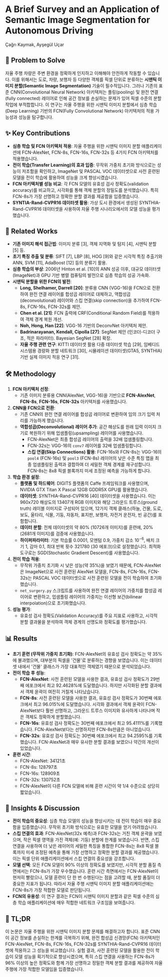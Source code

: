 # A Brief Survey and an Application of Semantic Image Segmentation for Autonomous Driving

Çağrı Kaymak, Ayşegül Uçar

## 🧩 Problem to Solve

자율 주행 차량은 주변 환경을 정확하게 인지하고 이해해야 안전하게 작동할 수 있습니다. 이를 위해서는 도로, 차량, 보행자 등 다양한 객체를 픽셀 단위로 분류하는 **시맨틱 이미지 분할(Semantic Image Segmentation)** 기술이 필수적입니다. 그러나 기존의 표준 CNN(Convolutional Neural Network) 아키텍처는 풀링(pooling) 및 완전 연결(fully connected) 레이어로 인해 공간 정보를 손실하는 문제가 있어 픽셀 수준의 분할 작업에 부적합합니다. 이 연구는 자율 주행을 위한 시맨틱 이미지 분할에서 심층 학습(Deep Learning) 기반의 FCN(Fully Convolutional Network) 아키텍처의 적용 가능성과 성능을 탐구합니다.

## ✨ Key Contributions

- **심층 학습 및 FCN 아키텍처 적용**: 자율 주행을 위한 시맨틱 이미지 분할 애플리케이션에 FCN-AlexNet, FCN-8s, FCN-16s, FCN-32s 등 4가지 FCN 아키텍처를 적용했습니다.
- **전이 학습(Transfer Learning)의 효과 입증**: 무작위 가중치 초기화 방식으로는 성능이 저조함을 확인하고, ImageNet 및 PASCAL VOC 데이터셋으로 사전 훈련된 모델을 전이 학습에 활용하여 성능을 크게 향상시켰습니다.
- **FCN 아키텍처별 성능 비교**: 각 FCN 모델의 유효성 검사 정확도(validation accuracy)를 비교하고, 시각화를 통해 객체 분할의 정밀도를 분석했습니다. 특히 FCN-8s가 가장 선명하고 정확한 분할 결과를 제공함을 입증했습니다.
- **SYNTIA-Rand-CVPR16 데이터셋 활용**: 가상 도시 환경에서 생성된 SYNTHIA-Rand-CVPR16 데이터셋을 사용하여 자율 주행 시나리오에서의 모델 성능을 평가했습니다.

## 📎 Related Works

- **기존 이미지 해석 접근법**: 이미지 분류 [3], 객체 지역화 및 탐지 [4], 시맨틱 분할 [5] 등.
- **초기 특징 추출 및 분류**: SIFT [7], LBP [8], HOG [9]와 같은 시각적 특징 추출기와 ANN, SVM [11], AdaBoost [12] 등의 분류기 활용.
- **심층 학습의 부상**: 2006년 Hinton et al. [10]의 ANN 성공 이후, 대규모 데이터셋(ImageNet)과 GPU 기반 병렬 컴퓨팅의 발전으로 심층 학습의 성공 가속화.
- **시맨틱 분할을 위한 FCN의 발전**:
  - **Long, Shelhamer, Darrell [20]**: 분류용 CNN (VGG-16)을 FCN으로 전환하여 완전 연결 레이어를 합성곱 레이어로 대체하고, 역합성곱(deconvolutional) 레이어와 스킵 연결(skip connection)을 추가하여 FCN-8s, FCN-16s, FCN-32s를 제안.
  - **Chen et al. [21]**: FCN 출력에 CRF(Conditional Random Field)를 적용하여 객체 경계 복원 개선.
  - **Noh, Hong, Han [22]**: VGG-16 기반의 DeconvNet 아키텍처 제안.
  - **Badrinarayanan, Kendall, Cipolla [27]**: SegNet 제안 (인코더-디코더 구조, 적은 파라미터). Bayesian SegNet [28] 확장.
  - **자율 주행 관련 연구**: KITTI 데이터셋 활용 다중 데이터셋 학습 [29], 임베디드 시스템용 경량화 분할 네트워크 [30], 시뮬레이션 데이터셋(GTA5, SYNTHIA) 기반 실제 이미지 적응 연구 [31].

## 🛠️ Methodology

1. **FCN 아키텍처 선정**:
   - 기존 이미지 분류용 CNN(AlexNet, VGG-16)을 기반으로 **FCN-AlexNet**, **FCN-8s**, **FCN-16s**, **FCN-32s** 아키텍처를 사용했습니다.
2. **CNN을 FCN으로 전환**:
   - 기존 CNN의 완전 연결 레이어를 합성곱 레이어로 변환하여 임의 크기 입력 처리를 가능하게 했습니다.
   - **역합성곱(Deconvolutional) 레이어 추가**: 공간 해상도를 원래 입력 이미지 크기로 복원하기 위해 업샘플링(upsampling) 레이어를 사용했습니다.
     - FCN-AlexNet은 최종 합성곱 레이어의 출력을 32배 업샘플링합니다.
     - FCN-32s는 VGG-16의 `conv7` 레이어를 32배 업샘플링합니다.
     - **스킵 연결(Skip Connections) 활용**: FCN-16s와 FCN-8s는 VGG-16의 `pool4` (FCN-16s) 및 `pool3` (FCN-8s) 레이어의 낮은 수준 특징 맵을 최종 업샘플링된 출력과 결합하여 더 세밀한 객체 경계를 재구성합니다. FCN-8s는 8x8 픽셀 블록까지 미세 조정된 예측을 가능하게 합니다.
3. **학습 환경 설정**:
   - **플랫폼 및 하드웨어**: DIGITS 플랫폼의 Caffe 프레임워크를 사용했으며, NVIDIA GTX Titan X Pascal 12GB GDDR5X GPU를 활용했습니다.
   - **데이터셋**: SYNTHIA-Rand-CVPR16 [40] 데이터셋을 사용했습니다. 이는 960x720 해상도의 13407개 RGB 이미지와 해당 그라운드 트루스(ground truth) 레이블 이미지로 구성되어 있으며, 12가지 객체 클래스(하늘, 건물, 도로, 보도, 울타리, 식물, 기둥, 자동차, 표지판, 보행자, 자전거 운전자, 빈 공간)를 포함합니다.
   - **데이터 분할**: 전체 데이터셋의 약 80% (10726개 이미지)를 훈련에, 20% (2681개 이미지)를 검증에 사용했습니다.
   - **하이퍼파라미터**: 기본 학습률 0.0001, 모멘텀 0.9, 가중치 감소 $10^{-6}$, 배치 크기 1, 감마 0.1, 최대 반복 횟수 321780 (30 에포크)으로 설정했습니다. 최적화 도구로는 SGD(Stochastic Gradient Descent)를 사용했습니다.
4. **전이 학습 적용**:
   - 무작위 가중치 초기화 시 낮은 성능(약 35%)을 보였기 때문에, FCN-AlexNet은 ImageNet으로 사전 훈련된 AlexNet 모델을, FCN-8s, FCN-16s, FCN-32s는 PASCAL VOC 데이터셋으로 사전 훈련된 모델을 전이 학습하여 초기화했습니다.
   - `net_surgery.py` 스크립트를 사용하여 완전 연결 레이어의 가중치를 합성곱 레이어로 변환하고, 업샘플링 레이어의 가중치는 이선형 보간(bilinear interpolation)으로 초기화했습니다.
5. **성능 평가**:
   - 유효성 검사 정확도(Validation Accuracy)를 주요 지표로 사용하고, 시각적 분할 결과물을 분석하여 객체 경계의 선명도와 정확도를 평가했습니다.

## 📊 Results

- **초기 훈련 (무작위 가중치 초기화)**: FCN-AlexNet의 유효성 검사 정확도는 약 35%에 불과했으며, 대부분의 픽셀을 '건물'로 분류하는 경향을 보였습니다. 이는 데이터셋 내에서 '건물' 클래스가 가장 대표적인 객체였기 때문으로 분석되었습니다.
- **전이 학습 후 성능**:
  - **FCN-AlexNet**: 사전 훈련된 모델을 사용한 결과, 유효성 검사 정확도가 29번째 에포크에서 최고 92.4628%에 도달했습니다. 하지만 시각화된 분할 결과에서 객체 윤곽이 여전히 거칠게 나타났습니다.
  - **FCN-8s**: 사전 훈련된 모델을 사용한 결과, 유효성 검사 정확도가 30번째 에포크에서 최고 96.015%에 도달했습니다. 시각화 결과에서 객체 윤곽이 FCN-AlexNet보다 훨씬 선명하고, 그라운드 트루스 이미지와 유사하게 나타나며 작은 객체도 정확하게 분할했습니다.
  - **FCN-16s**: 유효성 검사 정확도는 30번째 에포크에서 최고 95.4111%를 기록했습니다. FCN-AlexNet보다는 선명하지만 FCN-8s만큼은 아니었습니다.
  - **FCN-32s**: 유효성 검사 정확도는 30번째 에포크에서 최고 94.2595%를 기록했습니다. FCN-AlexNet과 매우 유사한 분할 결과를 보였으나 약간의 개선이 있었습니다.
- **훈련 시간**:
  - FCN-AlexNet: 34121초
  - FCN-8s: 128797초
  - FCN-16s: 128909초
  - FCN-32s: 130752초
  - FCN-AlexNet이 다른 FCN 모델에 비해 훈련 시간이 약 1/4 수준으로 상당히 짧았습니다.

## 🧠 Insights & Discussion

- **전이 학습의 중요성**: 심층 학습 모델의 성능을 향상시키는 데 전이 학습이 매우 중요함을 입증했습니다. 무작위 초기화 방식으로는 유효한 모델을 얻기 어려웠습니다.
- **스킵 연결의 효과**: FCN-AlexNet(32x 예측)과 FCN-32s는 거친 객체 윤곽을 보였으며, 작은 픽셀 영역을 가진 객체(예: 기둥) 분할에 한계를 보였습니다. 반면, 스킵 연결을 사용하여 더 낮은 레이어의 세밀한 특징을 통합한 FCN-8s는 8x8 픽셀 블록까지 미세 조정된 예측을 통해 가장 선명하고 정확한 분할 결과를 제공했습니다. 이는 픽셀 단위 애플리케이션에서 스킵 연결의 중요성을 강조합니다.
- **모델 선택**: 모든 FCN 모델이 90% 이상의 정확도를 보였지만, 시각적 분할 품질 측면에서는 FCN-8s가 가장 우수했습니다. 훈련 시간 측면에서는 FCN-AlexNet이 현저히 빨랐으나, 모델 훈련이 단 한 번 수행된다는 점을 고려할 때, 분할 품질이 더 중요한 지표가 됩니다. 따라서 자율 주행 시맨틱 이미지 분할 애플리케이션에는 FCN-8s가 가장 적합한 모델로 판단됩니다.
- **FCN의 유용성**: 이 연구 결과는 FCN이 시맨틱 이미지 분할과 같은 픽셀 수준의 심층 학습 애플리케이션에 매우 적합한 네트워크 구조임을 보여줍니다.

## 📌 TL;DR

이 논문은 자율 주행을 위한 시맨틱 이미지 분할 문제를 해결하고자 합니다. 표준 CNN이 공간 정보를 손실하는 한계를 극복하기 위해, 완전 합성곱 신경망(FCN) 아키텍처인 FCN-AlexNet, FCN-8s, FCN-16s, FCN-32s를 SYNTHIA-Rand-CVPR16 데이터셋에 적용하고 그 성능을 비교했습니다. 실험 결과, 사전 훈련된 모델을 활용한 전이 학습이 모델 성능을 획기적으로 향상시켰으며, 특히 스킵 연결을 사용하는 FCN-8s가 96% 이상의 높은 정확도와 함께 가장 선명하고 정밀한 객체 분할 결과를 제공하여 자율 주행에 가장 적합한 모델임을 입증했습니다.
